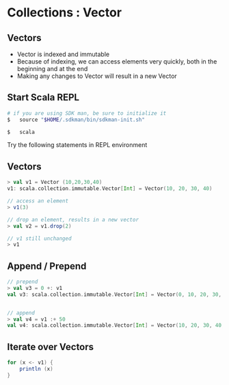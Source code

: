<link rel='stylesheet' href='../assets/css/main.css'/>

# Collections : Vector

## Vectors

* Vector is indexed and immutable
* Because of indexing, we can access elements very quickly, both in the beginning and at the end
* Making any changes to Vector will result in a new Vector

## Start Scala REPL

```bash
# if you are using SDK man, be sure to initialize it 
$   source "$HOME/.sdkman/bin/sdkman-init.sh"
```

```bash
$   scala
```

Try the following statements in REPL environment

## Vectors

```scala
> val v1 = Vector (10,20,30,40)
v1: scala.collection.immutable.Vector[Int] = Vector(10, 20, 30, 40)

// access an element
> v1(3)

// drop an element, results in a new vector
> val v2 = v1.drop(2)

// v1 still unchanged
> v1
```

## Append / Prepend

```scala
// prepend
> val v3 = 0 +: v1
val v3: scala.collection.immutable.Vector[Int] = Vector(0, 10, 20, 30, 40)


// append
> val v4 = v1 :+ 50
val v4: scala.collection.immutable.Vector[Int] = Vector(10, 20, 30, 40, 50)
```

## Iterate over Vectors

```scala
for (x <- v1) {
    println (x)
}
```